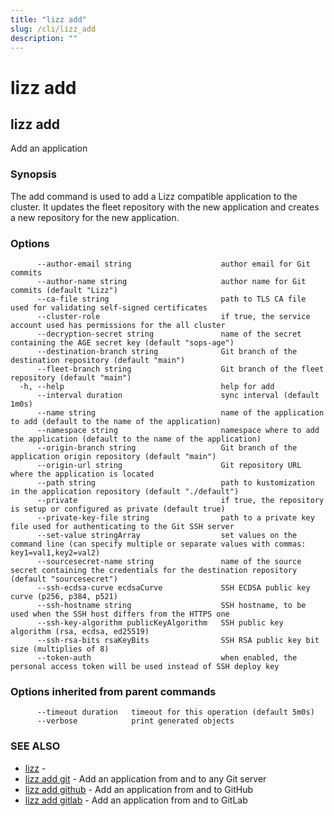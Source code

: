 ```yaml
---
title: "lizz add"
slug: /cli/lizz_add
description: ""
---
```


# lizz add

## lizz add

Add an application

### Synopsis

The add command is used to add a Lizz compatible application to the cluster. It updates the 
fleet repository with the new application and creates a new repository for the new application.

### Options

```
      --author-email string                    author email for Git commits
      --author-name string                     author name for Git commits (default "Lizz")
      --ca-file string                         path to TLS CA file used for validating self-signed certificates
      --cluster-role                           if true, the service account used has permissions for the all cluster
      --decryption-secret string               name of the secret containing the AGE secret key (default "sops-age")
      --destination-branch string              Git branch of the destination repository (default "main")
      --fleet-branch string                    Git branch of the fleet repository (default "main")
  -h, --help                                   help for add
      --interval duration                      sync interval (default 1m0s)
      --name string                            name of the application to add (default to the name of the application)
      --namespace string                       namespace where to add the application (default to the name of the application)
      --origin-branch string                   Git branch of the application origin repository (default "main")
      --origin-url string                      Git repository URL where the application is located
      --path string                            path to kustomization in the application repository (default "./default")
      --private                                if true, the repository is setup or configured as private (default true)
      --private-key-file string                path to a private key file used for authenticating to the Git SSH server
      --set-value stringArray                  set values on the command line (can specify multiple or separate values with commas: key1=val1,key2=val2)
      --sourcesecret-name string               name of the source secret containing the credentials for the destination repository (default "sourcesecret")
      --ssh-ecdsa-curve ecdsaCurve             SSH ECDSA public key curve (p256, p384, p521)
      --ssh-hostname string                    SSH hostname, to be used when the SSH host differs from the HTTPS one
      --ssh-key-algorithm publicKeyAlgorithm   SSH public key algorithm (rsa, ecdsa, ed25519)
      --ssh-rsa-bits rsaKeyBits                SSH RSA public key bit size (multiplies of 8)
      --token-auth                             when enabled, the personal access token will be used instead of SSH deploy key
```

### Options inherited from parent commands

```
      --timeout duration   timeout for this operation (default 5m0s)
      --verbose            print generated objects
```

### SEE ALSO

* [lizz](/docs/cli/lizz/)	 - 
* [lizz add git](/docs/cli/lizz_add_git/)	 - Add an application from and to any Git server
* [lizz add github](/docs/cli/lizz_add_github/)	 - Add an application from and to GitHub
* [lizz add gitlab](/docs/cli/lizz_add_gitlab/)	 - Add an application from and to GitLab

